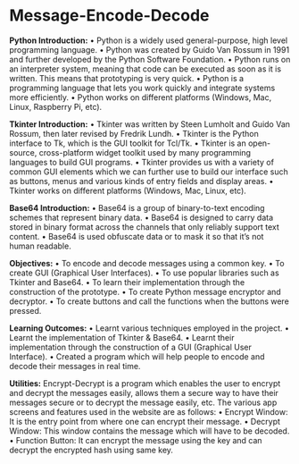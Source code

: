 # Message-Encode-Decode

**Python Introduction:**
•	Python is a widely used general-purpose, high level programming language.
•	Python was created by Guido Van Rossum in 1991 and further developed by the Python Software Foundation.
•	Python runs on an interpreter system, meaning that code can be executed as soon as it is written. This means that prototyping is very quick.
•	Python is a programming language that lets you work quickly and integrate systems more efficiently.
•	Python works on different platforms (Windows, Mac, Linux, Raspberry Pi, etc).

**Tkinter Introduction:**
•	Tkinter was written by Steen Lumholt and Guido Van Rossum, then later revised by Fredrik Lundh.
•	Tkinter is the Python interface to Tk, which is the GUI toolkit for Tcl/Tk.
•	Tkinter is an open-source, cross-platform widget toolkit used by many programming languages to build GUI programs.
•	Tkinter provides us with a variety of common GUI elements which we can further use to build our interface such as buttons, menus and various kinds of entry fields and display areas.
•	Tkinter works on different platforms (Windows, Mac, Linux, etc).

**Base64 Introduction:**
•	Base64 is a group of binary-to-text encoding schemes that represent binary data.
•	Base64 is designed to carry data stored in binary format across the channels that only reliably support text content.
•	Base64 is used obfuscate data or to mask it so that it’s not human readable.

**Objectives:**
•	To encode and decode messages using a common key.
•	To create GUI (Graphical User Interfaces).
•	To use popular libraries such as Tkinter and Base64.
•	To learn their implementation through the construction of the prototype.
•	To create Python message encryptor and decryptor.
•	To create buttons and call the functions when the buttons were pressed.

**Learning Outcomes:**
•	Learnt various techniques employed in the project.
•	Learnt the implementation of Tkinter & Base64.
•	Learnt their implementation through the construction of a GUI (Graphical User Interface).
•	Created a program which will help people to encode and decode their messages in real time.

**Utilities:**
Encrypt-Decrypt is a program which enables the user to encrypt and decrypt the messages easily, allows them a secure way to have their messages secure or to decrypt the message easily, etc.
The various app screens and features used in the website are as follows:
•	Encrypt Window: It is the entry point from where one can encrypt their message.
•	Decrypt Window: This window contains the message which will have to be decoded.
•	Function Button: It can encrypt the message using the key and can decrypt the encrypted hash using same key.

